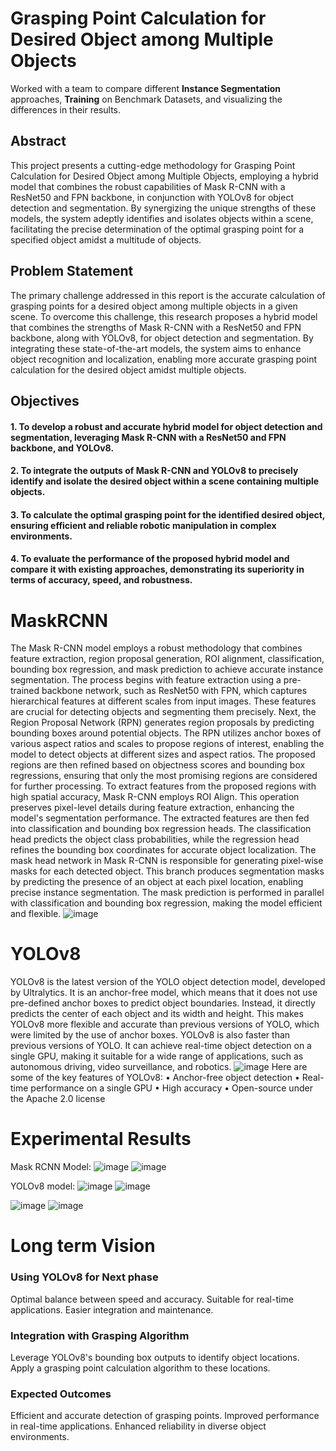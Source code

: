 # Grasping Point Calculation for Desired Object among Multiple Objects

Worked with a team to compare different **Instance Segmentation** approaches, **Training** on Benchmark Datasets, and visualizing the differences in their results. 

## Abstract
This project presents a cutting-edge methodology for Grasping Point Calculation for Desired Object among Multiple Objects, employing a hybrid model that combines the robust capabilities of Mask R-CNN with a ResNet50 and FPN backbone, in conjunction with YOLOv8 for object detection and segmentation. By synergizing the unique strengths of these models, the system adeptly identifies and isolates objects within a scene, facilitating the precise determination of the optimal grasping point for a specified object amidst a multitude of objects.
## Problem Statement
The primary challenge addressed in this report is the accurate calculation of grasping points for a desired object among multiple objects in a given scene. To overcome this challenge, this research proposes a hybrid model that combines the strengths of Mask R-CNN with a ResNet50 and FPN backbone, along with YOLOv8, for object detection and segmentation. By integrating these state-of-the-art models, the system aims to enhance object recognition and localization, enabling more accurate grasping point calculation for the desired object amidst multiple objects.
## Objectives
#### 1. To develop a robust and accurate hybrid model for object detection and segmentation, leveraging Mask R-CNN with a ResNet50 and FPN backbone, and YOLOv8.
#### 2. To integrate the outputs of Mask R-CNN and YOLOv8 to precisely identify and isolate the desired object within a scene containing multiple objects.
#### 3. To calculate the optimal grasping point for the identified desired object, ensuring efficient and reliable robotic manipulation in complex environments.
#### 4. To evaluate the performance of the proposed hybrid model and compare it with existing approaches, demonstrating its superiority in terms of accuracy, speed, and robustness.

# MaskRCNN
The Mask R-CNN model employs a robust methodology that combines feature extraction, region proposal generation, ROI alignment, classification, bounding box regression, and mask prediction to achieve accurate instance segmentation. The process begins with feature extraction using a pre-trained backbone network, such as ResNet50 with FPN, which captures hierarchical features at different scales from input images. These features are crucial for detecting objects and segmenting them precisely.
Next, the Region Proposal Network (RPN) generates region proposals by predicting bounding boxes around potential objects. The RPN utilizes anchor boxes of various aspect ratios and scales to propose regions of interest, enabling the model to detect objects at different sizes and aspect ratios. The proposed regions are then refined based on objectness scores and bounding box regressions, ensuring that only the most promising regions are considered for further processing.
To extract features from the proposed regions with high spatial accuracy, Mask R-CNN employs ROI Align. This operation preserves pixel-level details during feature extraction, enhancing the model's segmentation performance. The extracted features are then fed into classification and bounding box regression heads. The classification head predicts the object class probabilities, while the regression head refines the bounding box coordinates for accurate object localization.
The mask head network in Mask R-CNN is responsible for generating pixel-wise masks for each detected object. This branch produces segmentation masks by predicting the presence of an object at each pixel location, enabling precise instance segmentation. The mask prediction is performed in parallel with classification and bounding box regression, making the model efficient and flexible.
![image](https://github.com/LokuKakkar/Robotic-Grasping-with-Instance-Segmentation/assets/98534834/6f026994-c998-42de-89d9-3c156b476c4e)


# YOLOv8
YOLOv8 is the latest version of the YOLO object detection model, developed by Ultralytics. It is an anchor-free model, which means that it does not use pre-defined anchor boxes to predict object boundaries. Instead, it directly predicts the center of each object and its width and height. This makes YOLOv8 more flexible and accurate than previous versions of YOLO, which were limited by the use of anchor boxes. 
YOLOv8 is also faster than previous versions of YOLO. It can achieve real-time object detection on a single GPU, making it suitable for a wide range of applications, such as autonomous driving, video surveillance, and robotics.
![image](https://github.com/LokuKakkar/Robotic-Grasping-with-Instance-Segmentation/assets/98534834/083c8dd5-01f9-4300-bb7a-86981d28ded4)
Here are some of the key features of YOLOv8: 
• Anchor-free object detection 
• Real-time performance on a single GPU 
• High accuracy 
• Open-source under the Apache 2.0 license

# Experimental Results
Mask RCNN Model: 
![image](https://github.com/LokuKakkar/Robotic-Grasping-with-Instance-Segmentation/assets/98534834/dc9653df-2b37-4113-b4ca-dd8eb8cc75a5)
![image](https://github.com/LokuKakkar/Robotic-Grasping-with-Instance-Segmentation/assets/98534834/3f5c320d-8538-4c3a-af30-7360ae3d4467)

YOLOv8 model:
![image](https://github.com/LokuKakkar/Robotic-Grasping-with-Instance-Segmentation/assets/98534834/9ac20c85-87fa-4d2a-bee8-50381844372c)
![image](https://github.com/LokuKakkar/Robotic-Grasping-with-Instance-Segmentation/assets/98534834/86881575-c85f-46b3-b827-96f08c34d367)


![image](https://github.com/LokuKakkar/Robotic-Grasping-with-Instance-Segmentation/assets/98534834/f8a965a3-95c6-49f4-9344-07e236c70f72)
![image](https://github.com/LokuKakkar/Robotic-Grasping-with-Instance-Segmentation/assets/98534834/c08d04f0-6d39-4d8d-bb80-b27740b993e1)

# Long term Vision
### Using YOLOv8 for Next phase
Optimal balance between speed and accuracy.
Suitable for real-time applications.
Easier integration and maintenance.

### Integration with Grasping Algorithm
Leverage YOLOv8's bounding box outputs to identify object locations.
Apply a grasping point calculation algorithm to these locations.

### Expected Outcomes
Efficient and accurate detection of grasping points.
Improved performance in real-time applications.
Enhanced reliability in diverse object environments.
